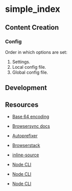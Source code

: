 # simple_index

## Content Creation

### Config

Order in which options are set:
1. Settings.
2. Local config file.
3. Global config file.

## Development

## Resources

* [Base 64 encoding](http://b64.io/)
* [Browsersync docs](https://www.browsersync.io/docs)
* [Autoprefixer](https://github.com/postcss/autoprefixer)
* [Browserstack](https://github.com/scottgonzalez/node-browserstack)
* [inline-source](https://github.com/popeindustries/inline-source)

* [Node CLI](https://developer.atlassian.com/blog/2015/11/scripting-with-node/)
* [Node CLI](https://www.smashingmagazine.com/2017/03/interactive-command-line-application-node-js/)
* [Node CLI](https://www.sitepoint.com/javascript-command-line-interface-cli-node-js/)

